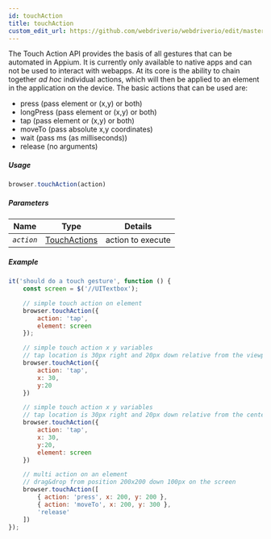 ```yaml
---
id: touchAction
title: touchAction
custom_edit_url: https://github.com/webdriverio/webdriverio/edit/master/packages/webdriverio/src/commands/browser/touchAction.js
---
```


The Touch Action API provides the basis of all gestures that can be automated in Appium.
It is currently only available to native apps and can not be used to interact with webapps.
At its core is the ability to chain together _ad hoc_ individual actions, which will then be
applied to an element in the application on the device. The basic actions that can be used are:

- press (pass element or (x,y) or both)
- longPress (pass element or (x,y) or both)
- tap (pass element or (x,y) or both)
- moveTo (pass absolute x,y coordinates)
- wait (pass ms (as milliseconds))
- release (no arguments)

##### Usage

```js
browser.touchAction(action)
```

##### Parameters

| Name | Type | Details |
| ---- | ---- | ------- |
| <code><var>action</var></code> | <a href="TouchActions.html">TouchActions</a> | action to execute |

##### Example

```js touchAction.js
it('should do a touch gesture', function () {
    const screen = $('//UITextbox');

    // simple touch action on element
    browser.touchAction({
        action: 'tap',
        element: screen
    });

    // simple touch action x y variables
    // tap location is 30px right and 20px down relative from the viewport
    browser.touchAction({
        action: 'tap',
        x: 30,
        y:20
    })

    // simple touch action x y variables
    // tap location is 30px right and 20px down relative from the center of the element
    browser.touchAction({
        action: 'tap',
        x: 30,
        y:20,
        element: screen
    })

    // multi action on an element
    // drag&drop from position 200x200 down 100px on the screen
    browser.touchAction([
        { action: 'press', x: 200, y: 200 },
        { action: 'moveTo', x: 200, y: 300 },
        'release'
    ])
});
```

